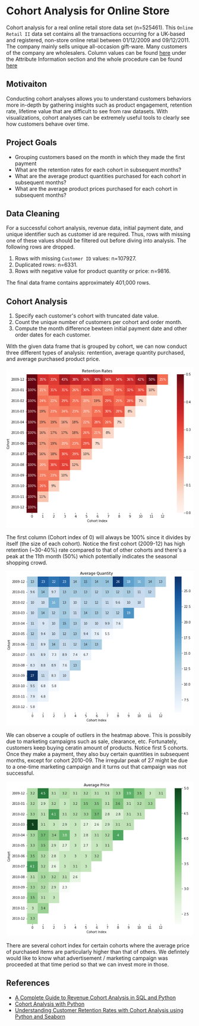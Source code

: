 # Cohort Analysis for Online Store

Cohort analysis for a real online retail store data set (n=525461). This `Online Retail II` data set contains all the transactions occurring for a UK-based and registered, non-store online retail between 01/12/2009 and 09/12/2011. The company mainly sells unique all-occasion gift-ware. Many customers of the company are wholesalers. Column values can be found [here](https://archive.ics.uci.edu/ml/datasets/Online+Retail+II) under the Attribute Information section and the whole procedure can be found [here](./analysis.ipynb)

## Motivaiton

Conducting cohort analyses allows you to understand customers behaviors more in-depth by gathering insights such as product engagement, retention rate, lifetime value that are difficult to see from raw datasets. With visualizations, cohort analyses can be extremely useful tools to clearly see how customers behave over time. 

## Project Goals

- Grouping customers based on the month in which they made the first payment
- What are the retention rates for each cohort in subsequent months?
- What are the average product quantities purchased for each cohort in subsequent months?
- What are the average product prices purchased for each cohort in subsequent months?

## Data Cleaning

For a successful cohort analysis, revenue data, initial payment date, and unique identifier such as customer id are required. Thus, rows with missing one of these values should be filtered out before diving into analysis. The following rows are dropped.

1. Rows with missing `Customer ID` values: n=107927.
2. Duplicated rows: n=6331.
3. Rows with negative value for product quantity or price: n=9816.

The final data frame contains approximately 401,000 rows.

## Cohort Analysis

1. Specify each customer's cohort with truncated date value.
2. Count the unique number of customers per cohort and order month.
3. Compute the month difference bewteen initial payment date and other order dates for each customer.

With the given data frame that is grouped by cohort, we can now conduct three different types of analysis: rentention, average quantity purchased, and average purchased product price.

![retention](./img/retention.png)

The first column (Cohort index of 0) will always be 100% since it divides by itself (the size of each cohort). Notice the first cohort (2009-12) has high retention (~30-40%) rate compared to that of other cohorts and there's a peak at the 11th month (50%) which potentially indicates the seasonal shopping crowd.

![quantity](./img/quantity.png)

We can observe a couple of outliers in the heatmap above. This is possibily due to marketing campaigns such as sale, clearance, etc. Fortunately, customers keep buying ceratin amount of products. Notice first 5 cohorts. Once they make a payment, they also buy certain quantities in subsequent months, except for cohort 2010-09. The irregular peak of 27 might be due to a one-time marketing campaign and it turns out that campaign was not successful.

![price](./img/price.png)

There are several cohort index for certain cohorts where the average price of purchased items are particularly higher than that of others. We defintely would like to know what advertisement / marketing campaign was proceeded at that time period so that we can invest more in those.

## References

- [A Complete Guide to Revenue Cohort Analysis in SQL and Python](https://towardsdatascience.com/a-complete-guide-to-revenue-cohort-analysis-in-sql-and-python-9eeecd4c731a)
- [Cohort Analysis with Python](https://www.kaggle.com/code/ahmetokanyilmaz/cohort-analysis-with-python)
- [Understanding Customer Retention Rates with Cohort Analysis using Python and Seaborn](https://yuanyexi.medium.com/understanding-customer-retention-rates-with-cohort-analysis-using-python-and-seaborn-5da6ea015935)